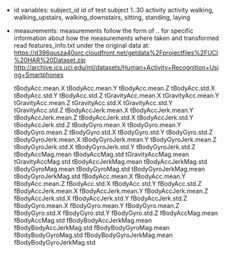 - id variables:
    subject_id
        id of test subject 1..30
    activity
        activity walking, walking_upstairs, walking_downstairs, sitting, standing, laying

- measurements:
    measurements follow the form of <measurement>.<mean or std>.<axis>
    for specific information about how the measurements where taken and transformed read features_info.txt under
    the original data at:
    https://d396qusza40orc.cloudfront.net/getdata%2Fprojectfiles%2FUCI%20HAR%20Dataset.zip
    http://archive.ics.uci.edu/ml/datasets/Human+Activity+Recognition+Using+Smartphones

    tBodyAcc.mean.X
    tBodyAcc.mean.Y
    tBodyAcc.mean.Z
    tBodyAcc.std.X
    tBodyAcc.std.Y
    tBodyAcc.std.Z
    tGravityAcc.mean.X
    tGravityAcc.mean.Y
    tGravityAcc.mean.Z
    tGravityAcc.std.X
    tGravityAcc.std.Y
    tGravityAcc.std.Z
    tBodyAccJerk.mean.X
    tBodyAccJerk.mean.Y
    tBodyAccJerk.mean.Z
    tBodyAccJerk.std.X
    tBodyAccJerk.std.Y
    tBodyAccJerk.std.Z
    tBodyGyro.mean.X
    tBodyGyro.mean.Y
    tBodyGyro.mean.Z
    tBodyGyro.std.X
    tBodyGyro.std.Y
    tBodyGyro.std.Z
    tBodyGyroJerk.mean.X
    tBodyGyroJerk.mean.Y
    tBodyGyroJerk.mean.Z
    tBodyGyroJerk.std.X
    tBodyGyroJerk.std.Y
    tBodyGyroJerk.std.Z
    tBodyAccMag.mean
    tBodyAccMag.std
    tGravityAccMag.mean
    tGravityAccMag.std
    tBodyAccJerkMag.mean
    tBodyAccJerkMag.std
    tBodyGyroMag.mean
    tBodyGyroMag.std
    tBodyGyroJerkMag.mean
    tBodyGyroJerkMag.std
    fBodyAcc.mean.X
    fBodyAcc.mean.Y
    fBodyAcc.mean.Z
    fBodyAcc.std.X
    fBodyAcc.std.Y
    fBodyAcc.std.Z
    fBodyAccJerk.mean.X
    fBodyAccJerk.mean.Y
    fBodyAccJerk.mean.Z
    fBodyAccJerk.std.X
    fBodyAccJerk.std.Y
    fBodyAccJerk.std.Z
    fBodyGyro.mean.X
    fBodyGyro.mean.Y
    fBodyGyro.mean.Z
    fBodyGyro.std.X
    fBodyGyro.std.Y
    fBodyGyro.std.Z
    fBodyAccMag.mean
    fBodyAccMag.std
    fBodyBodyAccJerkMag.mean
    fBodyBodyAccJerkMag.std
    fBodyBodyGyroMag.mean
    fBodyBodyGyroMag.std
    fBodyBodyGyroJerkMag.mean
    fBodyBodyGyroJerkMag.std
